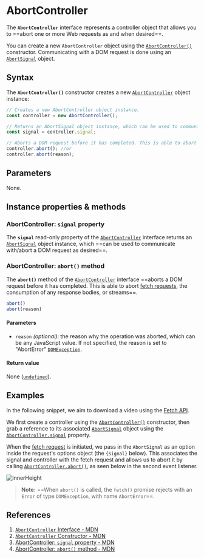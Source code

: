 # AbortController

The **`AbortController`** interface represents a controller object that allows you to ==abort one or more Web requests as and when desired==.

You can create a new `AbortController` object using the [`AbortController()`](https://developer.mozilla.org/en-US/docs/Web/API/AbortController/AbortController) constructor. Communicating with a DOM request is done using an [`AbortSignal`](https://developer.mozilla.org/en-US/docs/Web/API/AbortSignal) object.

## Syntax

The **`AbortController()`** constructor creates a new [`AbortController`](https://developer.mozilla.org/en-US/docs/Web/API/AbortController) object instance:

```js
// Creates a new AbortController object instance.
const controller = new AbortController();

// Returns an AbortSignal object instance, which can be used to communicate with, or to abort, a DOM request.
const signal = controller.signal; 

// Aborts a DOM request before it has completed. This is able to abort fetch requests, consumption of any response bodies, and streams.
controller.abort(); //or
controller.abort(reason);

```

## Parameters

None.

## Instance properties & methods

### AbortController: `signal` property

The **`signal`** read-only property of the [`AbortController`](https://developer.mozilla.org/en-US/docs/Web/API/AbortController) interface returns an [`AbortSignal`](https://developer.mozilla.org/en-US/docs/Web/API/AbortSignal) object instance, which ==can be used to communicate with/abort a DOM request as desired==.

### AbortController: `abort()` method

The **`abort()`** method of the [`AbortController`](https://developer.mozilla.org/en-US/docs/Web/API/AbortController) interface ==aborts a DOM request before it has completed. This is able to abort [fetch requests](https://developer.mozilla.org/en-US/docs/Web/API/fetch), the consumption of any response bodies, or streams==.

```javascript
abort()
abort(reason)
```

#### Parameters

- `reason` _(optional)_: the reason why the operation was aborted, which can be any JavaScript value. If not specified, the reason is set to "AbortError" [`DOMException`](https://developer.mozilla.org/en-US/docs/Web/API/DOMException).

#### Return value

None ([`undefined`](https://developer.mozilla.org/en-US/docs/Web/JavaScript/Reference/Global_Objects/undefined)).

## Examples

In the following snippet, we aim to download a video using the [Fetch API](https://developer.mozilla.org/en-US/docs/Web/API/Fetch_API).

We first create a controller using the [`AbortController()`](https://developer.mozilla.org/en-US/docs/Web/API/AbortController/AbortController) constructor, then grab a reference to its associated [`AbortSignal`](https://developer.mozilla.org/en-US/docs/Web/API/AbortSignal) object using the [`AbortController.signal`](https://developer.mozilla.org/en-US/docs/Web/API/AbortController/signal) property.

When the [fetch request](https://developer.mozilla.org/en-US/docs/Web/API/fetch) is initiated, we pass in the `AbortSignal` as an option inside the request's options object (the `{signal}` below). This associates the signal and controller with the fetch request and allows us to abort it by calling [`AbortController.abort()`](https://developer.mozilla.org/en-US/docs/Web/API/AbortController/abort), as seen below in the second event listener.

![innerHeight](../../img/abort-controller.jpg)

> **Note:** ==When `abort()` is called, the `fetch()` promise rejects with an `Error` of type `DOMException`, with name `AbortError`==.

## References

1. [`AbortController` Interface - MDN](https://developer.mozilla.org/en-US/docs/Web/API/AbortController)
1. [`AbortController` Constructor - MDN](https://developer.mozilla.org/en-US/docs/Web/API/AbortController/AbortController)
1. [AbortController: `signal` property - MDN](https://developer.mozilla.org/en-US/docs/Web/API/AbortController/signal)
1. [AbortController: `abort()` method - MDN](https://developer.mozilla.org/en-US/docs/Web/API/AbortController/abort)
